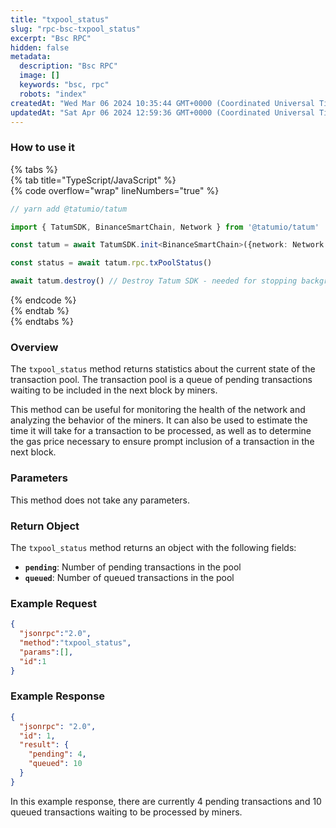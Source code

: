 ```yaml
---
title: "txpool_status"
slug: "rpc-bsc-txpool_status"
excerpt: "Bsc RPC"
hidden: false
metadata: 
  description: "Bsc RPC"
  image: []
  keywords: "bsc, rpc"
  robots: "index"
createdAt: "Wed Mar 06 2024 10:35:44 GMT+0000 (Coordinated Universal Time)"
updatedAt: "Sat Apr 06 2024 12:59:36 GMT+0000 (Coordinated Universal Time)"
---
```




### How to use it

{% tabs %}  
{% tab title="TypeScript/JavaScript" %}  
{% code overflow="wrap" lineNumbers="true" %}

```typescript
// yarn add @tatumio/tatum

import { TatumSDK, BinanceSmartChain, Network } from '@tatumio/tatum'

const tatum = await TatumSDK.init<BinanceSmartChain>({network: Network.BINANCE_SMART_CHAIN})

const status = await tatum.rpc.txPoolStatus()

await tatum.destroy() // Destroy Tatum SDK - needed for stopping background jobs
```

{% endcode %}  
{% endtab %}  
{% endtabs %}

### Overview

The `txpool_status` method returns statistics about the current state of the transaction pool. The transaction pool is a queue of pending transactions waiting to be included in the next block by miners.

This method can be useful for monitoring the health of the network and analyzing the behavior of the miners. It can also be used to estimate the time it will take for a transaction to be processed, as well as to determine the gas price necessary to ensure prompt inclusion of a transaction in the next block.

### Parameters

This method does not take any parameters.

### Return Object

The `txpool_status` method returns an object with the following fields:

- **`pending`**: Number of pending transactions in the pool
- **`queued`**: Number of queued transactions in the pool

### Example Request

```json
{
  "jsonrpc":"2.0",
  "method":"txpool_status",
  "params":[],
  "id":1
}
```

### Example Response

```json
{
  "jsonrpc": "2.0",
  "id": 1,
  "result": {
    "pending": 4,
    "queued": 10
  }
}
```

In this example response, there are currently 4 pending transactions and 10 queued transactions waiting to be processed by miners.

